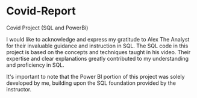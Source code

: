 # Covid-Report
Covid Project (SQL and PowerBi)

I would like to acknowledge and express my gratitude to Alex The Analyst for their invaluable guidance and instruction in SQL.
The SQL code in this project is based on the concepts and techniques taught in his video.
Their expertise and clear explanations greatly contributed to my understanding and proficiency in SQL.

It's important to note that the Power BI portion of this project was solely developed by me, building upon the SQL foundation provided by the instructor.
